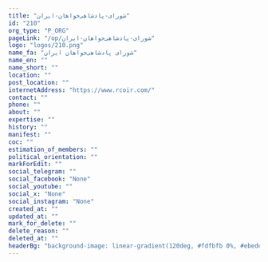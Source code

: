 ```yaml
---
title: "شورای-پادشاهی‌خواهان-ایران"
id: "210"
org_type: "P_ORG"
pageLink: "/op/شورای-پادشاهی‌خواهان-ایران"
logo: "logos/210.png"
name_fa: "شورای پادشاهی‌خواهان ایران"
name_en: ""
name_short: ""
location: ""
post_location: ""
internetAddress: "https://www.rcoir.com/"
contact: ""
phone: ""
about: ""
expertise: ""
history: ""
manifest: ""
coc: ""
estimation_of_members: ""
political_orientation: ""
markForEdit: ""
social_telegram: ""
social_facebook: "None"
social_youtube: ""
social_x: "None"
social_instagram: "None"
created_at: ""
updated_at: ""
mark_for_delete: ""
delete_reason: ""
deleted_at: ""
headerBg: "background-image: linear-gradient(120deg, #fdfbfb 0%, #ebedee 100%);"
---
```

